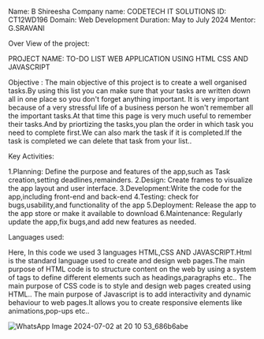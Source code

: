 Name: B Shireesha
Company name: CODETECH IT SOLUTIONS
ID: CT12WD196
Domain: Web Development
Duration: May to July 2024
Mentor: G.SRAVANI

Over View of the project:

PROJECT NAME: TO-DO LIST WEB APPLICATION USING HTML CSS AND JAVASCRIPT

 Objective : The main objective of this project is to create a well organised tasks.By using this list you can make sure that your tasks are written down all in one place so you don't forget anything important.
 It is very important because of a very stressful life of a business person he won't remember all the important tasks.At that time this page is very much useful to remember their tasks.And by priortizing the 
 tasks,you plan the order in which task you need to complete first.We can also mark the task if it is completed.If the task is completed we can delete that task from your list..

 Key Activities:

 1.Planning: Define the purpose and features of the app,such as Task creation,setting deadlines,remainders.
 2.Design: Create frames to visualize the app layout and user interface.
 3.Development:Write the code for the app,including front-end and back-end 
 4.Testing: check for bugs,usability,and functionality of the app
 5.Deployment: Release the app to the app store or make it available to download
 6.Maintenance: Regularly update the app,fix bugs,and add new features as needed.

 Languages used:

 Here, In this code we used 3 languages HTML,CSS AND JAVASCRIPT.Html is the standard language used to create and design web pages.The main purpose of HTML code is to structure content on the web by 
 using a system of tags to define different elements such as headings,paragraphs etc..
 The main purpose of CSS code is to style and design web pages created using HTML.. 
 The main purpose of Javascript is to add interactivity and dynamic behaviour to web pages.It allows you to create responsive elements like animations,pop-ups etc..


 ![WhatsApp Image 2024-07-02 at 20 10 53_686b6abe](https://github.com/Siri1916/CODETECH-Task1/assets/174416911/fc7239e7-ed71-4774-a593-f3e88bebff77)




